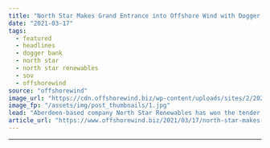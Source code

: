 ```yaml
---
title: "North Star Makes Grand Entrance into Offshore Wind with Dogger Bank"
date: "2021-03-17"
tags: 
  - featured
  - headlines
  - dogger bank
  - north star
  - north star renewables
  - sov
  - offshorewind
source: "offshorewind"
image_url: "https://cdn.offshorewind.biz/wp-content/uploads/sites/2/2021/03/17090004/North-Star-Renewables-SOVs.jpg"
image_fp: "/assets/img/post_thumbnails/1.jpg"
lead: "Aberdeen-based company North Star Renewables has won the tender for the delivery of three"
article_url: "https://www.offshorewind.biz/2021/03/17/north-star-makes-grand-entrance-into-offshore-wind-with-dogger-bank/"
---
```


---
